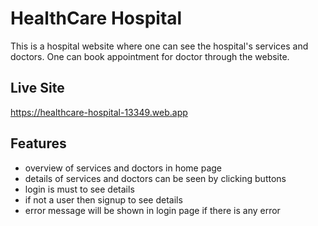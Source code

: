 # HealthCare Hospital
This is a hospital website where one can see the hospital's services and doctors. One can book appointment for doctor through the website.

## Live Site
https://healthcare-hospital-13349.web.app

## Features
- overview of services and doctors in home page
- details of services and doctors can be seen by clicking buttons
- login is must to see details
- if not a user then signup to see details
- error message will be shown in login page if there is any error

